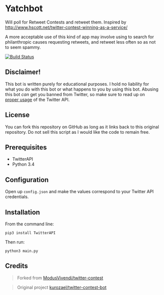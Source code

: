 # Yatchbot 
Will poll for Retweet Contests and retweet them. Inspired by http://www.hscott.net/twitter-contest-winning-as-a-service/

A more acceptable use of this kind of app may involve using to search for philanthropic causes requesting retweets, and retweet less often so as not to seem spammy.

[![Build Status](https://travis-ci.org/buluba89/Yatcbot?branch=master)](https://travis-ci.org/buluba89/Yatcbot)

Disclaimer!
------------

This bot is written purely for educational purposes. I hold no liability for what you do with this bot or what happens to you by using this bot. Abusing this bot *can* get you banned from Twitter, so make sure to read up on [proper usage](https://support.twitter.com/articles/76915-automation-rules-and-best-practices) of the Twitter API.

License
------------

You can fork this repository on GitHub as long as it links back to this original repository. Do not sell this script as I would like the code to remain free.

Prerequisites
------------

  * TwitterAPI
  * Python 3.4
  
Configuration
------------

Open up `config.json` and make the values correspond to your Twitter API credentials.

Installation
------------
From the command line:

	pip3 install TwitterAPI
	
Then run:

	python3 main.py


Credits
-----------
>Forked from [ModusVivendi/twitter-contest](https://github.com/ModusVivendi/twitter-contest)


>Original project [kurozael/twitter-contest-bot](https://github.com/kurozael/twitter-contest-bot)

